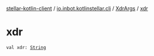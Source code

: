 [stellar-kotlin-client](../../index.md) / [io.inbot.kotlinstellar.cli](../index.md) / [XdrArgs](index.md) / [xdr](./xdr.md)

# xdr

`val xdr: `[`String`](https://kotlinlang.org/api/latest/jvm/stdlib/kotlin/-string/index.html)
